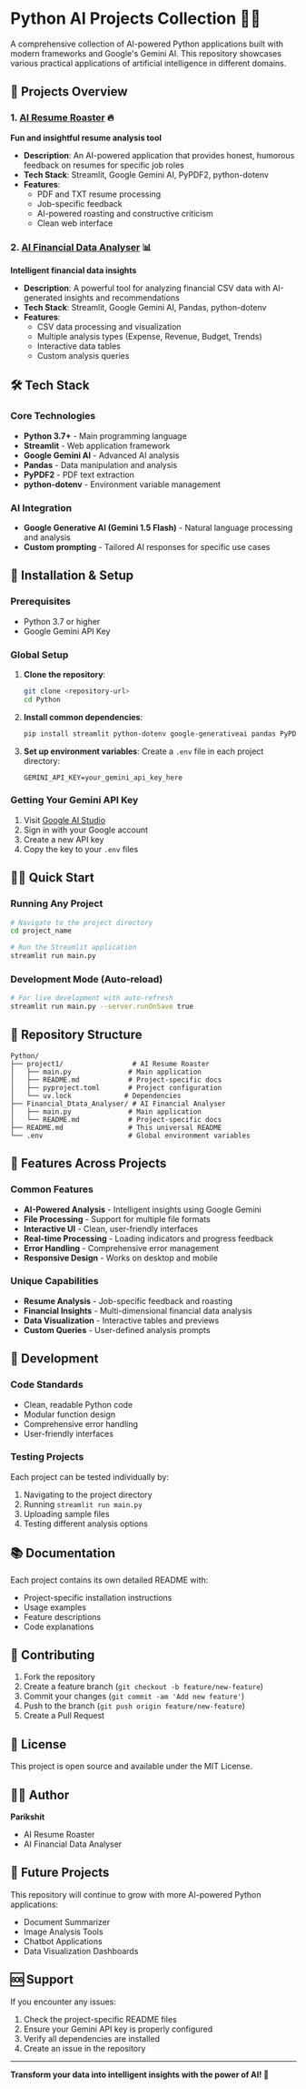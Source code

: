 # Python AI Projects Collection 🐍🤖

A comprehensive collection of AI-powered Python applications built with modern frameworks and Google's Gemini AI. This repository showcases various practical applications of artificial intelligence in different domains.

## 🚀 Projects Overview

### 1. [AI Resume Roaster](./Resume_Roaster/) 🔥
**Fun and insightful resume analysis tool**
- **Description**: An AI-powered application that provides honest, humorous feedback on resumes for specific job roles
- **Tech Stack**: Streamlit, Google Gemini AI, PyPDF2, python-dotenv
- **Features**:
  - PDF and TXT resume processing
  - Job-specific feedback
  - AI-powered roasting and constructive criticism
  - Clean web interface

### 2. [AI Financial Data Analyser](./Financial_Dtata_Analyser/) 📊
**Intelligent financial data insights**
- **Description**: A powerful tool for analyzing financial CSV data with AI-generated insights and recommendations
- **Tech Stack**: Streamlit, Google Gemini AI, Pandas, python-dotenv
- **Features**:
  - CSV data processing and visualization
  - Multiple analysis types (Expense, Revenue, Budget, Trends)
  - Interactive data tables
  - Custom analysis queries

## 🛠️ Tech Stack

### Core Technologies
- **Python 3.7+** - Main programming language
- **Streamlit** - Web application framework
- **Google Gemini AI** - Advanced AI analysis
- **Pandas** - Data manipulation and analysis
- **PyPDF2** - PDF text extraction
- **python-dotenv** - Environment variable management

### AI Integration
- **Google Generative AI (Gemini 1.5 Flash)** - Natural language processing and analysis
- **Custom prompting** - Tailored AI responses for specific use cases

## 🔧 Installation & Setup

### Prerequisites
- Python 3.7 or higher
- Google Gemini API Key

### Global Setup
1. **Clone the repository**:
   ```bash
   git clone <repository-url>
   cd Python
   ```

2. **Install common dependencies**:
   ```bash
   pip install streamlit python-dotenv google-generativeai pandas PyPDF2 python-docx
   ```

3. **Set up environment variables**:
   Create a `.env` file in each project directory:
   ```env
   GEMINI_API_KEY=your_gemini_api_key_here
   ```

### Getting Your Gemini API Key
1. Visit [Google AI Studio](https://makersuite.google.com/app/apikey)
2. Sign in with your Google account
3. Create a new API key
4. Copy the key to your `.env` files

## 🏃‍♂️ Quick Start

### Running Any Project
```bash
# Navigate to the project directory
cd project_name

# Run the Streamlit application
streamlit run main.py
```

### Development Mode (Auto-reload)
```bash
# For live development with auto-refresh
streamlit run main.py --server.runOnSave true
```

## 📁 Repository Structure

```
Python/
├── project1/                 # AI Resume Roaster
│   ├── main.py              # Main application
│   ├── README.md            # Project-specific docs
│   ├── pyproject.toml       # Project configuration
│   └── uv.lock             # Dependencies
├── Financial_Dtata_Analyser/ # AI Financial Analyser
│   ├── main.py              # Main application
│   └── README.md            # Project-specific docs
├── README.md                # This universal README
└── .env                     # Global environment variables
```

## 🎯 Features Across Projects

### Common Features
- **AI-Powered Analysis** - Intelligent insights using Google Gemini
- **File Processing** - Support for multiple file formats
- **Interactive UI** - Clean, user-friendly interfaces
- **Real-time Processing** - Loading indicators and progress feedback
- **Error Handling** - Comprehensive error management
- **Responsive Design** - Works on desktop and mobile

### Unique Capabilities
- **Resume Analysis** - Job-specific feedback and roasting
- **Financial Insights** - Multi-dimensional financial data analysis
- **Data Visualization** - Interactive tables and previews
- **Custom Queries** - User-defined analysis prompts

## 🧪 Development

### Code Standards
- Clean, readable Python code
- Modular function design
- Comprehensive error handling
- User-friendly interfaces

### Testing Projects
Each project can be tested individually by:
1. Navigating to the project directory
2. Running `streamlit run main.py`
3. Uploading sample files
4. Testing different analysis options

## 📚 Documentation

Each project contains its own detailed README with:
- Project-specific installation instructions
- Usage examples
- Feature descriptions
- Code explanations

## 🤝 Contributing

1. Fork the repository
2. Create a feature branch (`git checkout -b feature/new-feature`)
3. Commit your changes (`git commit -am 'Add new feature'`)
4. Push to the branch (`git push origin feature/new-feature`)
5. Create a Pull Request

## 📝 License

This project is open source and available under the MIT License.

## 👨‍💻 Author

**Parikshit**
- AI Resume Roaster
- AI Financial Data Analyser

## 🔮 Future Projects

This repository will continue to grow with more AI-powered Python applications:
- Document Summarizer
- Image Analysis Tools
- Chatbot Applications
- Data Visualization Dashboards

## 🆘 Support

If you encounter any issues:
1. Check the project-specific README files
2. Ensure your Gemini API key is properly configured
3. Verify all dependencies are installed
4. Create an issue in the repository

---

**Transform your data into intelligent insights with the power of AI! 🚀**

